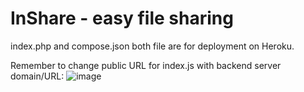 # InShare - easy file sharing

index.php and compose.json both file are for deployment on Heroku.

Remember to change public URL for index.js with backend server domain/URL: 
![image](https://user-images.githubusercontent.com/65277490/176965422-6233f926-dd80-4edc-a5b5-32ab7a4293d6.png)




